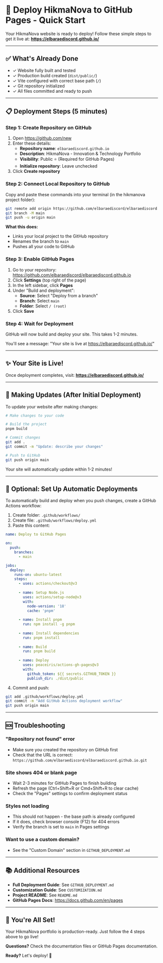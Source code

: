 # 🚀 Deploy HikmaNova to GitHub Pages - Quick Start

Your HikmaNova website is ready to deploy! Follow these simple steps to get it live at:
**https://elbaraediscord.github.io/**

---

## ✅ What's Already Done

- ✓ Website fully built and tested
- ✓ Production build created (`dist/public/`)
- ✓ Vite configured with correct base path (`/`)
- ✓ Git repository initialized
- ✓ All files committed and ready to push

---

## 📋 Deployment Steps (5 minutes)

### Step 1: Create Repository on GitHub

1. Open https://github.com/new
2. Enter these details:
   - **Repository name**: `elbaraediscord.github.io`
   - **Description**: HikmaNova - Innovation & Technology Portfolio
   - **Visibility**: Public ⭐ (Required for GitHub Pages)
   - **Initialize repository**: Leave unchecked
3. Click **Create repository**

### Step 2: Connect Local Repository to GitHub

Copy and paste these commands into your terminal (in the hikmanova project folder):

```bash
git remote add origin https://github.com/elbaraediscord/elbaraediscord.github.io.git
git branch -M main
git push -u origin main
```

**What this does:**
- Links your local project to the GitHub repository
- Renames the branch to `main`
- Pushes all your code to GitHub

### Step 3: Enable GitHub Pages

1. Go to your repository: https://github.com/elbaraediscord/elbaraediscord.github.io
2. Click **Settings** (top right of the page)
3. In the left sidebar, click **Pages**
4. Under "Build and deployment":
   - **Source**: Select "Deploy from a branch"
   - **Branch**: Select `main`
   - **Folder**: Select `/ (root)`
5. Click **Save**

### Step 4: Wait for Deployment

GitHub will now build and deploy your site. This takes 1-2 minutes.

You'll see a message: "Your site is live at https://elbaraediscord.github.io/"

---

## ✨ Your Site is Live!

Once deployment completes, visit:
**https://elbaraediscord.github.io/**

---

## 🔄 Making Updates (After Initial Deployment)

To update your website after making changes:

```bash
# Make changes to your code

# Build the project
pnpm build

# Commit changes
git add .
git commit -m "Update: describe your changes"

# Push to GitHub
git push origin main
```

Your site will automatically update within 1-2 minutes!

---

## 📝 Optional: Set Up Automatic Deployments

To automatically build and deploy when you push changes, create a GitHub Actions workflow:

1. Create folder: `.github/workflows/`
2. Create file: `.github/workflows/deploy.yml`
3. Paste this content:

```yaml
name: Deploy to GitHub Pages

on:
  push:
    branches:
      - main

jobs:
  deploy:
    runs-on: ubuntu-latest
    steps:
      - uses: actions/checkout@v3
      
      - name: Setup Node.js
        uses: actions/setup-node@v3
        with:
          node-version: '18'
          cache: 'pnpm'
      
      - name: Install pnpm
        run: npm install -g pnpm
      
      - name: Install dependencies
        run: pnpm install
      
      - name: Build
        run: pnpm build
      
      - name: Deploy
        uses: peaceiris/actions-gh-pages@v3
        with:
          github_token: ${{ secrets.GITHUB_TOKEN }}
          publish_dir: ./dist/public
```

4. Commit and push:
```bash
git add .github/workflows/deploy.yml
git commit -m "Add GitHub Actions deployment workflow"
git push origin main
```

---

## 🆘 Troubleshooting

### "Repository not found" error
- Make sure you created the repository on GitHub first
- Check that the URL is correct: `https://github.com/elbaraediscord/elbaraediscord.github.io.git`

### Site shows 404 or blank page
- Wait 2-3 minutes for GitHub Pages to finish building
- Refresh the page (Ctrl+Shift+R or Cmd+Shift+R to clear cache)
- Check the "Pages" settings to confirm deployment status

### Styles not loading
- This should not happen - the base path is already configured
- If it does, check browser console (F12) for 404 errors
- Verify the branch is set to `main` in Pages settings

### Want to use a custom domain?
- See the "Custom Domain" section in `GITHUB_DEPLOYMENT.md`

---

## 📚 Additional Resources

- **Full Deployment Guide**: See `GITHUB_DEPLOYMENT.md`
- **Customization Guide**: See `CUSTOMIZATION.md`
- **Project README**: See `README.md`
- **GitHub Pages Docs**: https://docs.github.com/en/pages

---

## 🎉 You're All Set!

Your HikmaNova portfolio is production-ready. Just follow the 4 steps above to go live!

**Questions?** Check the documentation files or GitHub Pages documentation.

**Ready?** Let's deploy! 🚀

